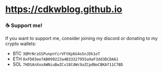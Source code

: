 # https://cdkwblog.github.io

### **☕ Support me!**

If you want to support me, consider joining my discord or donating to my crypto wallets:
* BTC `3QMrNrzGSPunpnYirVFtKp6G4oSnJDk1oT`
* ETH `0xFD03ee7AB099223a4B33327955a9aF3dd3DCDA61`
* SOL `7HDSAnXosAWNiuBwZCv18CdWc9aZCpdNoCBKAf11C7BD`
